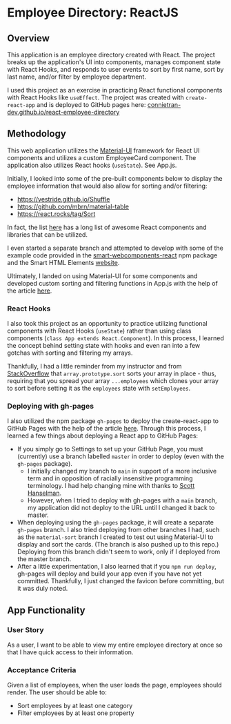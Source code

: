 # Employee Directory: ReactJS

## Overview

This application is an employee directory created with React. The project breaks up the application's UI into components, manages component state with React Hooks, and responds to user events to sort by first name, sort by last name, and/or filter by employee department.

I used this project as an exercise in practicing React functional components with React Hooks like `useEffect`. The project was created with `create-react-app` and is deployed to GitHub pages here: [connietran-dev.github.io/react-employee-directory](https://connietran-dev.github.io/react-employee-directory/)


## Methodology

This web application utilizes the [Material-UI](https://material-ui.com/) framework for React UI components and utilizes a custom EmployeeCard component. The application also utilizes React hooks (`useState`). See App.js.

Initially, I looked into some of the pre-built components below to display the employee information that would also allow for sorting and/or filtering:

* https://vestride.github.io/Shuffle
* https://github.com/mbrn/material-table 
* https://react.rocks/tag/Sort

In fact, the list [here](https://github.com/brillout/awesome-react-components) has a long list of awesome React components and libraries that can be utilized.

I even started a separate branch and attempted to develop with some of the example code provided in the [smart-webcomponents-react](https://www.npmjs.com/package/smart-webcomponents-react) npm package and the Smart HTML Elements [website](https://www.htmlelements.com/demos/cardview/filtering-and-sorting).

Ultimately, I landed on using Material-UI for some components and developed custom sorting and filtering functions in App.js with the help of the article [here](https://www.javascripttutorial.net/array/javascript-sort-an-array-of-objects/).


### **React Hooks**

I also took this project as an opportunity to practice utilizing functional components with React Hooks (`useState`) rather than using class components (`class App extends React.Component`). In this process, I learned the concept behind setting state with hooks and even ran into a few gotchas with sorting and filtering my arrays. 

Thankfully, I had a little reminder from my instructor and from [StackOverflow](https://stackoverflow.com/questions/58087858/sort-an-array-with-react-hooks) that `array.prototype.sort` sorts your array in place - thus, requiring that you spread your array `...employees` which clones your array to sort before setting it as the `employees` state with `setEmployees`. 


### **Deploying with gh-pages**

I also utilized the npm package `gh-pages` to deploy the create-react-app to GitHub Pages with the help of the article [here](https://medium.com/@bennirus/deploying-a-create-react-app-with-routing-to-github-pages-f386b6ce84c2). Through this process, I learned a few things about deploying a React app to GitHub Pages:

* If you simply go to Settings to set up your GitHub Page, you must (currently) use a branch labelled `master` in order to deploy (even with the `gh-pages` package). 
  * I initially  changed my branch to `main` in support of a more inclusive term and in opposition of racially insensitive programming terminology. I had help changing mine with thanks to [Scott Hanselman](https://www.hanselman.com/blog/EasilyRenameYourGitDefaultBranchFromMasterToMain.aspx). 
  * However, when I tried to deploy with gh-pages with a `main` branch, my application did not deploy to the URL until I changed it back to master.
* When deploying using the `gh-pages` package, it will create a separate `gh-pages` branch. I also tried deploying from other branches I had, such as the `material-sort` branch I created to test out using Material-UI to display and sort the cards. (The branch is also pushed up to this repo.) Deploying from this branch didn't seem to work, only if I deployed from the master branch.
* After a little experimentation, I also learned that if you `npm run deploy`, gh-pages will deploy and build your app even if you have not yet committed. Thankfully, I just changed the favicon before committing, but it was duly noted.


## App Functionality

### User Story

As a user, I want to be able to view my entire employee directory at once so that I have quick access to their information.

### Acceptance Criteria

Given a list of employees, when the user loads the page, employees should render. The user should be able to:

  * Sort employees by at least one category
  * Filter employees by at least one property
